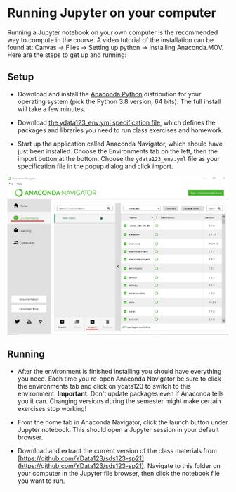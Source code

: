 # Running Jupyter on your computer

Running a Jupyter notebook on your own computer is the recommended way to compute in the course. A video tutorial of the installation can be found at: Canvas -> Files -> Setting up python -> Installing Anaconda.MOV. Here are the steps to get up and running:

## Setup

- Download and install the [Anaconda Python](https://www.anaconda.com/distribution/#download-section) distribution for your operating system (pick the Python 3.8 version, 64 bits). The full install will take a few minutes.

- Download [the ydata123_env.yml specification file](ydata123_env.yml), which defines the packages and libraries you need to run class exercises and homework.

- Start up the application called Anaconda Navigator, which should have just been installed. Choose the Environments tab on the left, then the import button at the bottom. Choose the `ydata123_env.yml` file as your specification file in the popup dialog and click import.

![](anaconda_01.png)

## Running

- After the environment is finished installing you should have everything you need. Each time you re-open Anaconda Navigator be sure to click the environments tab and click on ydata123 to switch to this environment. **Important**: Don't update packages even if Anaconda tells you it can. Changing versions during the semester might make certain exercises stop working!

- From the home tab in Anaconda Navigator, click the launch button under Jupyter notebook. This should open a Jupyter session in your default browser.

- Download and extract the current version of the class materials from [https://github.com/YData123/sds123-sp21](https://github.com/YData123/sds123-sp21). Navigate to this folder on your computer in the Jupyter file browser, then click the notebook file you want to run.
